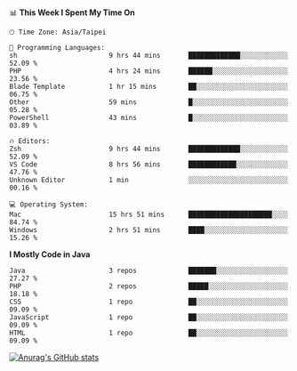 <!--
<table>
  <tr>
    <td>
      <img src="./devcard.svg" alt="A dev card" width="400" hight="100%">
    </td>
    <td>
      <p>### Hi there 👋</p>
      <p>**treevel/treevel** is a ✨ _special_ ✨ repository because its `README.md` (this file) appears on your GitHub profile.</p>
      <p>Here are some ideas to get you started:</p>
      <p>- 🔭 I’m currently working on ...</p>
      <p>- 🌱 I’m currently learning ...</p>
      <p>- 👯 I’m looking to collaborate on ...</p>
      <p>- 🤔 I’m looking for help with ...</p>
      <p>- 💬 Ask me about ...</p>
      <p>- 📫 How to reach me: ...</p>
      <p>- 😄 Pronouns: ...</p>
      <p>- ⚡ Fun fact: ...</p>
    </td>
  </tr>
</table>
-->

<!--START_SECTION:waka-->
📊 **This Week I Spent My Time On** 

```text
🕑︎ Time Zone: Asia/Taipei

💬 Programming Languages: 
sh                       9 hrs 44 mins       █████████████░░░░░░░░░░░░   52.09 % 
PHP                      4 hrs 24 mins       ██████░░░░░░░░░░░░░░░░░░░   23.56 % 
Blade Template           1 hr 15 mins        ██░░░░░░░░░░░░░░░░░░░░░░░   06.75 % 
Other                    59 mins             █░░░░░░░░░░░░░░░░░░░░░░░░   05.28 % 
PowerShell               43 mins             █░░░░░░░░░░░░░░░░░░░░░░░░   03.89 % 

🔥 Editors: 
Zsh                      9 hrs 44 mins       █████████████░░░░░░░░░░░░   52.09 % 
VS Code                  8 hrs 56 mins       ████████████░░░░░░░░░░░░░   47.76 % 
Unknown Editor           1 min               ░░░░░░░░░░░░░░░░░░░░░░░░░   00.16 % 

💻 Operating System: 
Mac                      15 hrs 51 mins      █████████████████████░░░░   84.74 % 
Windows                  2 hrs 51 mins       ████░░░░░░░░░░░░░░░░░░░░░   15.26 % 
```

**I Mostly Code in Java** 

```text
Java                     3 repos             ███████░░░░░░░░░░░░░░░░░░   27.27 % 
PHP                      2 repos             █████░░░░░░░░░░░░░░░░░░░░   18.18 % 
CSS                      1 repo              ██░░░░░░░░░░░░░░░░░░░░░░░   09.09 % 
JavaScript               1 repo              ██░░░░░░░░░░░░░░░░░░░░░░░   09.09 % 
HTML                     1 repo              ██░░░░░░░░░░░░░░░░░░░░░░░   09.09 % 
```




<!--END_SECTION:waka-->

<!-- GitHub Stats Card-->
[![Anurag's GitHub stats](https://github-readme-stats.vercel.app/api?username=treevel&show_icons=true&theme=monokai&count_private=true)](https://github.com/anuraghazra/github-readme-stats)
